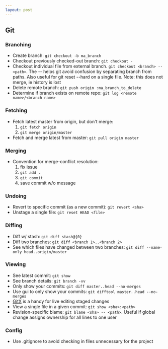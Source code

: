 ```yaml
---
layout: post
---
```


## Git

### Branching

* Create branch: `git checkout -b ma_branch`
* Checkout previously checked-out branch: `git checkout -`
* Checkout individual file from external branch. `git checkout <branch> -- <path>`. The -- helps git avoid confusion by separating branch from paths. Also useful for git reset --hard on a single file. Note: this does not merge, ie history is lost
* Delete remote branch: `git push origin :ma_branch_to_delete`
* Determine if branch exists on remote repo: `git log <remote name>/<branch name>`

### Fetching

* Fetch latest master from origin, but don't merge:
  1. `git fetch origin`
  1. `git merge origin/master`
* Fetch and merge latest from master: `git pull origin master`

### Merging

* Convention for merge-conflict resolution:
  1. fix issue
  1. `git add .`
  1. `git commit`
  1. save commit w/o message

### Undoing

* Revert to specific commit (as a new commit): `git revert <sha>`
* Unstage a single file: `git reset HEAD <file>`

### Diffing

* Diff w/ stash: `git diff stash@{0}`
* Diff two branches: `git diff <branch 1>..<branch 2>`
* See which files have changed between two branches: `git diff --name-only head..origin/master`

### Viewing

* See latest commit: `git show`
* See branch details: `git branch -vv`
* Only show your commits: `git diff master..head --no-merges`
* Use gui to only show your commits: `git difftool master..head --no-merges`
* [GitX]() is a handy for live editing staged changes
* View a single file in a given commit: `git show <sha>:<path>`
* Revision-specific blame: `git blame <sha> -- <path>`. Useful if global change assigns ownership for all lines to one user

### Config

* Use .gitignore to avoid checking in files unnecessary for the project







